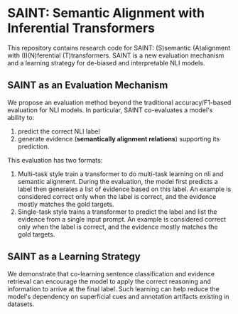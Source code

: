 # SAINT: Semantic Alignment with Inferential Transformers

This repository contains research code for SAINT: (S)semantic (A)alignment with (I)(N)ferential (T)transformers. SAINT is a new evaluation mechanism and a learning strategy for de-biased and interpretable NLI models. 

## SAINT as an Evaluation Mechanism
We propose an evaluation method beyond the traditional accuracy/F1-based evaluation for NLI models. In particular, SAINT co-evaluates a model's ability to:
1. predict the correct NLI label 
2. generate evidence (**semantically alignment relations**) supporting its prediction. 

This evaluation has two formats: 
1. Multi-task style train a transformer to do multi-task learning on nli and semantic alignment. During the evaluation, the model first predicts a label then generates a list of evidence based on this label. An example is considered correct only when the label is correct, and the evidence mostly matches the gold targets.
2. Single-task style trains a transformer to predict the label and list the evidence from a single input prompt. An example is considered correct only when the label is correct, and the evidence mostly matches the gold targets.

## SAINT as a Learning Strategy
We demonstrate that co-learning sentence classification and evidence retrieval can encourage the model to apply the correct reasoning and information to arrive at the final label. Such learning can help reduce the model's dependency on superficial cues and annotation artifacts existing in datasets.
